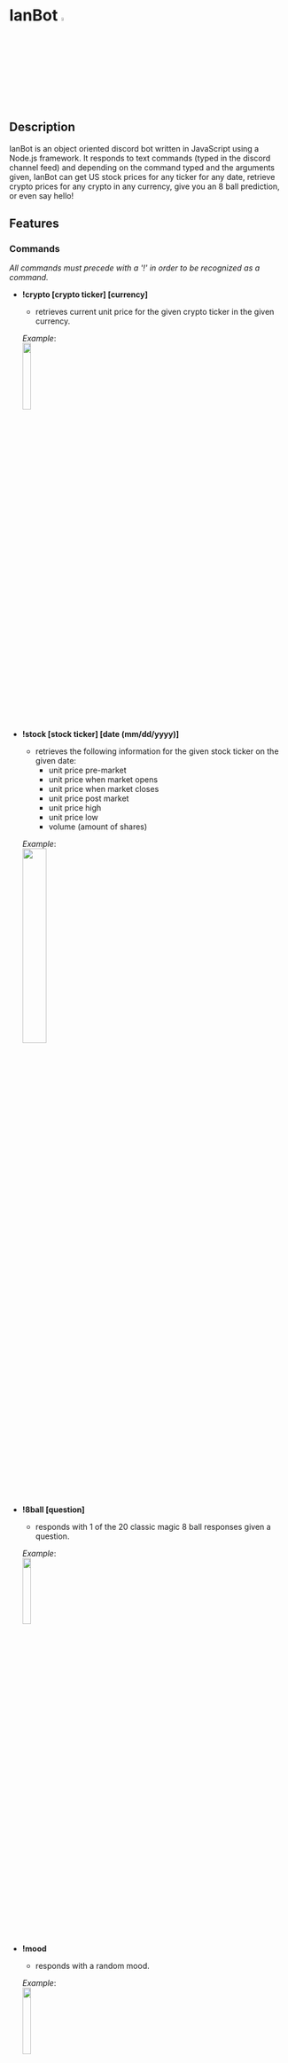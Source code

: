 # IanBot <img src="https://logos-world.net/wp-content/uploads/2020/12/Discord-Logo.png" width=4% height=4%>
## Description
IanBot is an object oriented discord bot written in JavaScript using a Node.js framework. It responds to text commands (typed in the discord channel feed) and
depending on the command typed and the arguments given, IanBot can get US stock prices for any ticker for any date, retrieve crypto prices for any crypto in any
currency, give you an 8 ball prediction, or even say hello!
## Features
### Commands
_All commands must precede with a '!' in order to be recognized as a command._

* **!crypto [crypto ticker] [currency]** 
  * retrieves current unit price for the given crypto ticker in the given currency. 
  
  _Example_: \
  <img src="https://i.postimg.cc/gwfw11Cv/crypto-screenshot.png" width=17.5% height=17.5%>
  
* **!stock [stock ticker] [date (mm/dd/yyyy)]**
  * retrieves the following information for the given stock ticker on the given date: 
    * unit price pre-market
    * unit price when market opens
    * unit price when market closes
    * unit price post market
    * unit price high
    * unit price low
    * volume (amount of shares)
  
  _Example_: \
  <img src="https://i.postimg.cc/wMCJrszS/stock-screenshot.png" width=30% height=30%>
  
* **!8ball [question]** 
  * responds with 1 of the 20 classic magic 8 ball responses given a question. 
  
  _Example_: \
  <img src="https://i.postimg.cc/066MW9Bk/8ball-screenshot.png" width=17.5% height=17.5%>
  
* **!mood** 
  * responds with a random mood. 
  
  _Example_: \
  <img src="https://i.postimg.cc/gLpx28kj/mood-screenshot.png" width=17.5% height=17.5%>
  
* **!hello** 
  * says hello to you and only you! 
  
  _Example_: \
  <img src="https://i.postimg.cc/Fd3fvDvw/hello-screenshot.png" width=17.5% height=17.5%>
  
* **!help** 
  * responds with a guide on how to use IanBot. 
  
  _Example_: \
  <img src="https://i.postimg.cc/L6mxBnvn/help-screenshot.png" width=65% height=65%>
 
### Error Handling
_Any wrong or bad inputs are properly handled._
